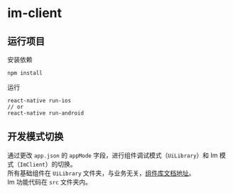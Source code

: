 # im-client
## 运行项目
安装依赖
```shell
npm install
```
运行
```shell
react-native run-ios
// or
react-native run-android
```

## 开发模式切换
通过更改 `app.json` 的 `appMode` 字段，进行组件调试模式（`UiLibrary`）和 Im 模式（`ImClient`）的切换。  
所有基础组件在 `UiLibrary` 文件夹，与业务无关，[组件库文档地址](./UiLibrary/README.md)。  
Im 功能代码在 `src` 文件夹内。

